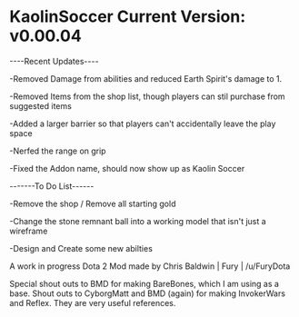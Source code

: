 KaolinSoccer
Current Version: v0.00.04
=========================

----Recent Updates----

-Removed Damage from abilities and reduced Earth Spirit's damage to 1.

-Removed Items from the shop list, though players can stil purchase from suggested items

-Added a larger barrier so that players can't accidentally leave the play space

-Nerfed the range on grip

-Fixed the Addon name, should now show up as Kaolin Soccer


-------To Do List------
  
-Remove the shop / Remove all starting gold

-Change the stone remnant ball into a working model that isn't just a wireframe

-Design and Create some new abilties




A work in progress Dota 2 Mod made by Chris Baldwin | Fury | /u/FuryDota

Special shout outs to BMD for making BareBones, which I am using as a base. 
Shout outs to CyborgMatt and BMD (again) for making InvokerWars and Reflex. They are very useful references.
